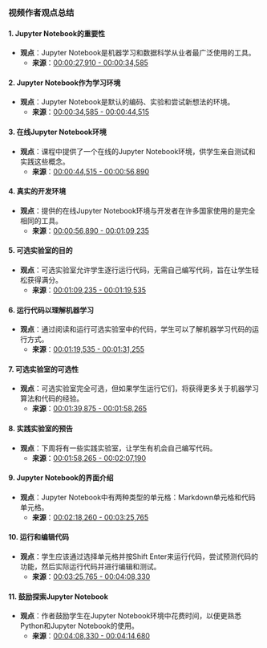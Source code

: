 ### 视频作者观点总结

#### 1. Jupyter Notebook的重要性
- **观点**：Jupyter Notebook是机器学习和数据科学从业者最广泛使用的工具。
  - **来源**：[00:00:27,910 - 00:00:34,585](#)

#### 2. Jupyter Notebook作为学习环境
- **观点**：Jupyter Notebook是默认的编码、实验和尝试新想法的环境。
  - **来源**：[00:00:34,585 - 00:00:44,515](#)

#### 3. 在线Jupyter Notebook环境
- **观点**：课程中提供了一个在线的Jupyter Notebook环境，供学生亲自测试和实践这些概念。
  - **来源**：[00:00:44,515 - 00:00:56,890](#)

#### 4. 真实的开发环境
- **观点**：提供的在线Jupyter Notebook环境与开发者在许多国家使用的是完全相同的工具。
  - **来源**：[00:00:56,890 - 00:01:09,235](#)

#### 5. 可选实验室的目的
- **观点**：可选实验室允许学生逐行运行代码，无需自己编写代码，旨在让学生轻松获得满分。
  - **来源**：[00:01:09,235 - 00:01:19,535](#)

#### 6. 运行代码以理解机器学习
- **观点**：通过阅读和运行可选实验室中的代码，学生可以了解机器学习代码的运行方式。
  - **来源**：[00:01:19,535 - 00:01:31,255](#)

#### 7. 可选实验室的可选性
- **观点**：可选实验室完全可选，但如果学生运行它们，将获得更多关于机器学习算法和代码的经验。
  - **来源**：[00:01:39,875 - 00:01:58,265](#)

#### 8. 实践实验室的预告
- **观点**：下周将有一些实践实验室，让学生有机会自己编写代码。
  - **来源**：[00:01:58,265 - 00:02:07,190](#)

#### 9. Jupyter Notebook的界面介绍
- **观点**：Jupyter Notebook中有两种类型的单元格：Markdown单元格和代码单元格。
  - **来源**：[00:02:18,260 - 00:03:25,765](#)

#### 10. 运行和编辑代码
- **观点**：学生应该通过选择单元格并按Shift Enter来运行代码，尝试预测代码的功能，然后实际运行代码并进行编辑和测试。
  - **来源**：[00:03:25,765 - 00:04:08,330](#)

#### 11. 鼓励探索Jupyter Notebook
- **观点**：作者鼓励学生在Jupyter Notebook环境中花费时间，以便更熟悉Python和Jupyter Notebook的使用。
  - **来源**：[00:04:08,330 - 00:04:14,680](#)